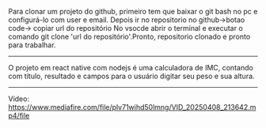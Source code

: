 Para clonar um projeto do github, primeiro tem que baixar o git bash no pc e configurá-lo com user e email. 
  Depois ir no repositorio no github->botao code-> copiar url do repositório
    No vsocde abrir o terminal e executar o comando git clone 'url do repositório'.Pronto, repositorio clonado e pronto para trabalhar.

-----------------------

O projeto em react native com nodejs é uma calculadora de IMC, contando com título, resultado e campos para o usuário digitar seu peso e sua altura.

-----------------------

Vídeo: https://www.mediafire.com/file/plv71wihd50lmng/VID_20250408_213642.mp4/file
